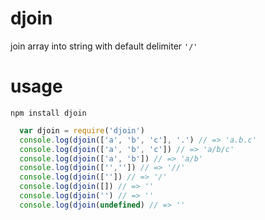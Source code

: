 # djoin
join array into string with default delimiter `'/'`

# usage
`npm install djoin`

```js
  var djoin = require('djoin')
  console.log(djoin(['a', 'b', 'c'], '.') // => 'a.b.c'
  console.log(djoin(['a', 'b', 'c']) // => 'a/b/c'
  console.log(djoin(['a', 'b']) // => 'a/b'
  console.log(djoin(['','']) // => '//'
  console.log(djoin(['']) // => '/'
  console.log(djoin([]) // => ''
  console.log(djoin('') // => ''
  console.log(djoin(undefined) // => ''
```
